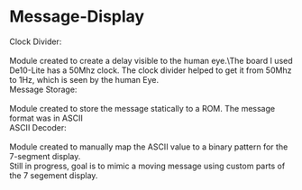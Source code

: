 # Message-Display
Clock Divider:<br><br>
Module created to create a delay visible to the human eye.\The board I used De10-Lite has a 50Mhz clock.
The clock divider helped to get it from 50Mhz to 1Hz, which is seen by the human Eye. \
Message Storage:<br><br>
Module created to store the message statically to a ROM. The message format was in ASCII\
ASCII Decoder:<br><br>
Module created to manually map the ASCII value to a binary pattern for the 7-segment display.\
Still in progress, goal is to mimic a moving message using custom parts of the 7 segement display.
